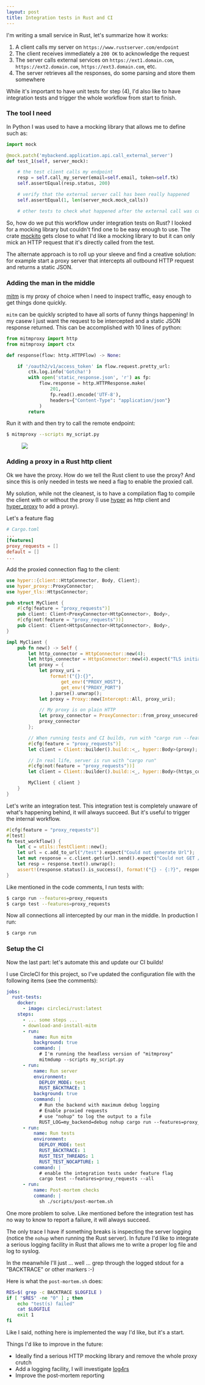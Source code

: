 ```yaml
---
layout: post
title: Integration tests in Rust and CI
---
```


I'm writing a small service in Rust, let's summarize how it works:

1. A client calls my server on `https://www.rustserver.com/endpoint`
2. The client receives immediately a `200 OK` to acknowledge the request
3. The server calls external services on `https://ext1.domain.com`, `https://ext2.domain.com`, `https://ext3.domain.com`, etc.
4. The server retrieves all the responses, do some parsing and store them somewhere

While it's important to have unit tests for step (4), I'd also like to have integration tests and trigger the whole workflow from start to finish.

### <a id="part_i"></a>The tool I need

In Python I was used to have a mocking library that allows me to define such as:

``` python
import mock

@mock.patch('mybackend.application.api.call_external_server')
def test_1(self, server_mock):

    # the test client calls my endpoint
    resp = self.call_my_server(email=self.email, token=self.tk)
    self.assertEqual(resp.status, 200)

    # verify that the external server call has been really happened
    self.assertEqual(1, len(server_mock.mock_calls))

    # other tests to check what happened after the external call was completed
```

So, how do we put this workflow under integration tests on Rust? I looked for a mocking library but couldn't find one to be easy enough to use. The crate [mockito](https://github.com/lipanski/mockito) gets close to what I'd like a mocking library to but it can only mick an HTTP request that it's directly called from the test.

The alternate approach is to roll up your sleeve and find a creative solution: for example start a proxy server that intercepts all outbound HTTP request and returns a static JSON.

### <a id="part_ii"></a> Adding the man in the middle

[mitm](https://github.com/mitmproxy/mitmproxy) is my proxy of choice when I need to inspect traffic, easy enough to get things done quickly.

`mitm` can be quickly scripted to have all sorts of funny things happening! In my casew I just want the request to be intercepted and a static JSON response returned. This can be accomplished with 10 lines of python:

``` python
from mitmproxy import http
from mitmproxy import ctx

def response(flow: http.HTTPFlow) -> None:

    if '/oauth2/v1/access_token' in flow.request.pretty_url:
        ctk.log.info('Gotcha!')
        with open('static_response.json', 'r') as fp:
            flow.response = http.HTTPResponse.make(
                201,
                fp.read().encode('UTF-8'),
                headers={"Content-Type": "application/json"}
            )
        return

```

Run it with and then try to call the remote endpoint:

``` bash
$ mitmproxy --scripts my_script.py
```

<figure>
    <img src="/assets/mitm.png">
</figure>


### <a id="part_iii"></a>Adding a proxy in a Rust http client

Ok we have the proxy. How do we tell the Rust client to use the proxy? And since this is only needed in tests we need a flag to enable the proxied call.

My solution, while not the cleanest, is to have a compilation flag to compile the client with or without the proxy (I use [hyper](https://hyper.rs) as http client and [hyper_proxy](https://github.com/tafia/hyper-proxy) to add a proxy).

Let's a feature flag

``` toml
# Cargo.toml
...
[features]
proxy_requests = []
default = []
...
```

Add the proxied connection flag to the client:

``` rust
use hyper::{client::HttpConnector, Body, Client};
use hyper_proxy::ProxyConnector;
use hyper_tls::HttpsConnector;

pub struct MyClient {
    #[cfg(feature = "proxy_requests")]
    pub client: Client<ProxyConnector<HttpConnector>, Body>,
    #[cfg(not(feature = "proxy_requests"))]
    pub client: Client<HttpsConnector<HttpConnector>, Body>,
}

impl MyClient {
    pub fn new() -> Self {
        let http_connector = HttpConnector::new(4);
        let https_connector = HttpsConnector::new(4).expect("TLS initialization failed");
        let proxy = {
            let proxy_uri =
                format!("{}:{}",
                    get_env!("PROXY_HOST"),
                    get_env!("PROXY_PORT")
                ).parse().unwrap();
            let proxy = Proxy::new(Intercept::All, proxy_uri);

            // My proxy is on plain HTTP
            let proxy_connector = ProxyConnector::from_proxy_unsecured(http_connector, proxy);
            proxy_connector
        };

        // When running tests and CI builds, run with "cargo run --features=proxy_requests"
        #[cfg(feature = "proxy_requests")]
        let client = Client::builder().build::<_, hyper::Body>(proxy);

        // In real life, server is run with "cargo run"
        #[cfg(not(feature = "proxy_requests"))]
        let client = Client::builder().build::<_, hyper::Body>(https_connector);

        MyClient { client }
    }
}
```

Let's write an integration test. This integration test is completely unaware of what's happening behind, it will always succeed. But it's useful to trigger the internal workflow.

``` rust
#[cfg(feature = "proxy_requests")]
#[test]
fn test_workflow() {
    let c = utils::TestClient::new();
    let url = c.add_to_url("/test").expect("Could not generate Url");
    let mut response = c.client.get(url).send().expect("Could not GET /test");
    let resp = response.text().unwrap();
    assert!(response.status().is_success(), format!("{} - {:?}", response.status(), resp));
}
```

Like mentioned in the code comments, I run tests with:

``` bash
$ cargo run --features=proxy_requests
$ cargo test --features=proxy_requests
```

Now all connections all intercepted by our man in the middle. In production I run:

``` bash
$ cargo run
```

### <a id="part_iv"></a>Setup the CI

Now the last part: let's automate this and update our CI builds!

I use CircleCI for this project, so I've updated the configuration file with the following items (see the comments):

``` yaml
jobs:
  rust-tests:
    docker:
      - image: circleci/rust:latest
    steps:
      - ... some steps ...
      - download-and-install-mitm
      - run:
          name: Run mitm
          background: true
          command: |
            # I'm running the headless version of "mitmproxy"
            mitmdump --scripts my_script.py
      - run:
          name: Run server
          environment:
            DEPLOY_MODE: test
            RUST_BACKTRACE: 1
          background: true
          command: |
            # Run the backend with maximum debug logging
            # Enable proxied requests
            # use "nohup" to log the output to a file
            RUST_LOG=my_backend=debug nohup cargo run --features=proxy_requests
      - run:
          name: Run tests
          environment:
            DEPLOY_MODE: test
            RUST_BACKTRACE: 1
            RUST_TEST_THREADS: 1
            RUST_TEST_NOCAPTURE: 1
          command: |
            # enable the integration tests under feature flag
            cargo test --features=proxy_requests --all
      - run:
          name: Post-mortem checks
          command: |
            sh ./scripts/post-mortem.sh
```

One more problem to solve. Like mentioned before the integration test has no way to know to report a failure, it will always succeed.

The only trace I have if something breaks is inspecting the server logging (notice the `nohup` when running the Rust server). In future I'd like to integrate a serious logging facility in Rust that allows me to write a proper log file and log to syslog.

In the meanwhile I'll just ... well ... grep through the logged stdout for a "BACKTRACE" or other markers :-)

Here is what the `post-mortem.sh` does:

``` bash
RES=$( grep -c BACKTRACE $LOGFILE )
if [ "$RES" -ne "0" ] ; then
    echo "test(s) failed"
    cat $LOGFILE
    exit 1
fi
```

Like I said, nothing here is implemented the way I'd like, but it's a start.

Things I'd like to improve in the future:
- Ideally find a serious HTTP mocking library and remove the whole proxy crutch
- Add a logging facility, I will investigate [log4rs](https://github.com/sfackler/log4rs)
- Improve the post-mortem reporting
